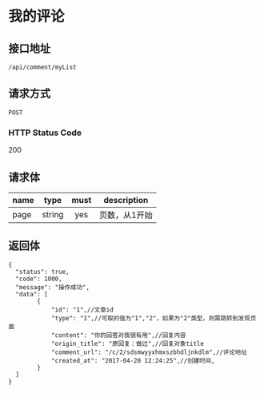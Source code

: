 # 我的评论

## 接口地址

`/api/comment/myList`

## 请求方式

`POST`

### HTTP Status Code

200

## 请求体

| name     | type     | must     | description |
|----------|:--------:|:--------:|:--------:|
| page   | string   | yes     | 页数，从1开始 |


## 返回体

```json5
{
  "status": true,
  "code": 1000,
  "message": "操作成功",
  "data": [
        {
            "id": "1",//文章id
            "type": "1",//可取的值为"1","2"，如果为"2"类型，则需跳转到发现页面
            "content": "你的回答对我很有用",//回复内容
            "origin_title": "原回复：做过",//回复对象title
            "comment_url": "/c/2/sdsmwyyxhmxszbhdljnkdlm",//评论地址
            "created_at": "2017-04-20 12:24:25",//创建时间,
        }   
  ]
}
``` 
